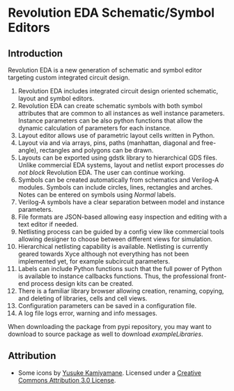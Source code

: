 # Revolution EDA Schematic/Symbol Editors

## Introduction

Revolution EDA is a new generation of schematic and symbol editor targeting custom integrated circuit design.

1. Revolution EDA includes integrated circuit design oriented schematic, layout and symbol 
   editors.
2. Revolution EDA can create schematic symbols with both symbol attributes that are common to 
   all instances as well instance parameters. Instance parameters can be also python 
   functions that allow the dynamic calculation of parameters for each instance.
3. Layout editor allows use of parametric layout cells written in Python. 
4. Layout via and via arrays, pins, paths (manhattan, diagonal and free-angle), rectangles 
   and polygons can be drawn.
5. Layouts can be exported using gdstk library to hierarchical GDS files. Unlike commercial 
   EDA systems, layout and netlist export processes *do not block* Revolution EDA. The user 
   can continue working.
5. Symbols can be created automatically from schematics and Verilog-A modules. Symbols can 
   include circles, lines, rectangles and arches. Notes can be entered on symbols using *Normal* labels.
6. Verilog-A symbols have a clear separation between model and instance parameters.
7. File formats are JSON-based allowing easy inspection and editing with a text editor if 
   needed.
8. Netlisting process can be guided by a config view like commercial tools allowing designer 
   to choose between different views for simulation.
9. Hierarchical netlisting capability is available. Netlisting is currently geared towards 
   Xyce although not everything has not been implemented yet, for example subcircuit parameters.
10. Labels can include Python functions such that the full power of Python is available to 
   instance callbacks functions. Thus, the professional front-end process design kits can be created.
11. There is a familiar library browser allowing creation, renaming, copying, and deleting of 
   libraries, cells and cell views.
12. Configuration parameters can be saved in a configuration file.
13. A log file logs error, warning and info messages.

When downloading the package from pypi repository, you may want to download to source package as well to download *exampleLibraries*.

## Attribution

- Some icons by [Yusuke Kamiyamane](http://p.yusukekamiyamane.com/). Licensed under a [Creative Commons Attribution 3.0 License](http://creativecommons.org/licenses/by/3.0/).
